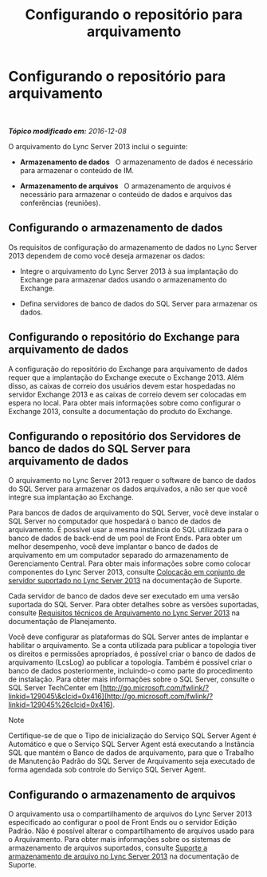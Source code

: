 ﻿---
title: Configurando o repositório para arquivamento
TOCTitle: Configurando o repositório para arquivamento
ms:assetid: f751245c-743e-454f-8325-968ae5e3de71
ms:mtpsurl: https://technet.microsoft.com/pt-br/library/JJ205392(v=OCS.15)
ms:contentKeyID: 49308639
ms.date: 12/10/2016
mtps_version: v=OCS.15
ms.translationtype: HT
---

# Configurando o repositório para arquivamento

 

_**Tópico modificado em:** 2016-12-08_

O arquivamento do Lync Server 2013 inclui o seguinte:

  - **Armazenamento de dados**   O armazenamento de dados é necessário para armazenar o conteúdo de IM.

  - **Armazenamento de arquivos**   O armazenamento de arquivos é necessário para armazenar o conteúdo de dados e arquivos das conferências (reuniões).

## Configurando o armazenamento de dados

Os requisitos de configuração do armazenamento de dados no Lync Server 2013 dependem de como você deseja armazenar os dados:

  - Integre o arquivamento do Lync Server 2013 à sua implantação do Exchange para armazenar dados usando o armazenamento do Exchange.

  - Defina servidores de banco de dados do SQL Server para armazenar os dados.

## Configurando o repositório do Exchange para arquivamento de dados

A configuração do repositório do Exchange para arquivamento de dados requer que a implantação do Exchange execute o Exchange 2013. Além disso, as caixas de correio dos usuários devem estar hospedadas no servidor Exchange 2013 e as caixas de correio devem ser colocadas em espera no local. Para obter mais informações sobre como configurar o Exchange 2013, consulte a documentação do produto do Exchange.

## Configurando o repositório dos Servidores de banco de dados do SQL Server para arquivamento de dados

O arquivamento no Lync Server 2013 requer o software de banco de dados do SQL Server para armazenar os dados arquivados, a não ser que você integre sua implantação ao Exchange.

Para bancos de dados de arquivamento do SQL Server, você deve instalar o SQL Server no computador que hospedará o banco de dados de arquivamento. É possível usar a mesma instância do SQL utilizada para o banco de dados de back-end de um pool de Front Ends. Para obter um melhor desempenho, você deve implantar o banco de dados de arquivamento em um computador separado do armazenamento de Gerenciamento Central. Para obter mais informações sobre como colocar componentes do Lync Server 2013, consulte [Colocação em conjunto de servidor suportado no Lync Server 2013](lync-server-2013-supported-server-collocation.md) na documentação de Suporte.

Cada servidor de banco de dados deve ser executado em uma versão suportada do SQL Server. Para obter detalhes sobre as versões suportadas, consulte [Requisitos técnicos de Arquivamento no Lync Server 2013](lync-server-2013-technical-requirements-for-archiving.md) na documentação de Planejamento.

Você deve configurar as plataformas do SQL Server antes de implantar e habilitar o arquivamento. Se a conta utilizada para publicar a topologia tiver os direitos e permissões apropriados, é possível criar o banco de dados de arquivamento (LcsLog) ao publicar a topologia. Também é possível criar o banco de dados posteriormente, incluindo-o como parte do procedimento de instalação. Para obter mais informações sobre o SQL Server, consulte o SQL Server TechCenter em [http://go.microsoft.com/fwlink/?linkid=129045\&clcid=0x416](http://go.microsoft.com/fwlink/?linkid=129045%26clcid=0x416).

> [!note]  
> Certifique-se de que o Tipo de inicialização do Serviço SQL Server Agent é Automático e que o Serviço SQL Server Agent está executando a Instância SQL que mantém o Banco de dados de arquivamento, para que o Trabalho de Manutenção Padrão do SQL Server de Arquivamento seja executado de forma agendada sob controle do Serviço SQL Server Agent.

## Configurando o armazenamento de arquivos

O arquivamento usa o compartilhamento de arquivos do Lync Server 2013 especificado ao configurar o pool de Front Ends ou o servidor Edição Padrão. Não é possível alterar o compartilhamento de arquivos usado para o Arquivamento. Para obter mais informações sobre os sistemas de armazenamento de arquivos suportados, consulte [Suporte a armazenamento de arquivo no Lync Server 2013](lync-server-2013-file-storage-support.md) na documentação de Suporte.

